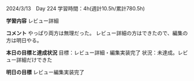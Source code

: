 2024/3/13　Day 224
学習時間：4h(週計10.5h/累計780.5h)

**学習内容**
レビュー詳細

**コメント**
やっぱり両方は無理だった。
レビュー詳細の方はできたので、編集の方は明日やる。

**本日の目標と達成状況**
目標：レビュー詳細・編集実装完了
状況：未達成。レビュー詳細だけできた

**明日の目標**
レビュー編集実装完了